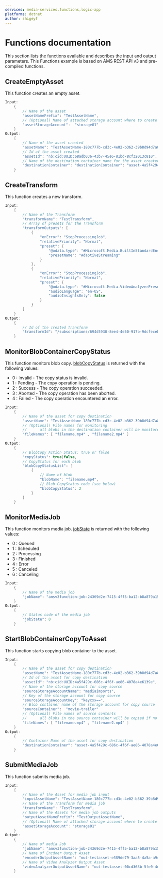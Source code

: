 ```yaml
---
services: media-services,functions,logic-app
platforms: dotnet
author: shigeyf
---
```


# Functions documentation

This section lists the functions available and describes the input and output parameters.
This Functions example is based on AMS REST API v3 and pre-compiled functions.



## CreateEmptyAsset
This function creates an empty asset.

```c#
Input:
    {
        // Name of the asset
        "assetNamePrefix": "TestAssetName",
        // (Optional) Name of attached storage account where to create the asset
        "assetStorageAccount":  "storage01"
    }
Output:
    {
        // Name of the asset created
        "assetName": "TestAssetName-180c777b-cd3c-4e02-b362-39b8d94d7a85",
        // Id of the asset created
        "assetId": "nb:cid:UUID:68adb036-43b7-45e6-81bd-8cf32013c810",
        // Name of the destination container name for the asset created
        "destinationContainer": "destinationContainer": "asset-4a5f429c-686c-4f6f-ae86-4078a4e6139e"
    }

```


## CreateTransform
This function creates a new transform.

```c#
Input:
    {
        // Name of the Transform
        "transformName": "TestTransform",
        // Array of presets for the Transform
        "transformOutputs": [
            {
                "onError": "StopProcessingJob",
                "relativePriority": "Normal",
                "preset": {
                    "@odata.type": "#Microsoft.Media.BuiltInStandardEncoderPreset",
                    "presetName": "AdaptiveStreaming"
                }
            },
            {
                "onError": "StopProcessingJob",
                "relativePriority": "Normal",
                "preset": {
                    "@odata.type": "#Microsoft.Media.VideoAnalyzerPreset",
                    "audioLanguage": "en-US",
                    "audioInsightsOnly": false
                }
            }
        ]
    }
Output:
    {
        // Id of the created Transform
        "transformId": "/subscriptions/694d5930-8ee4-4e50-917b-9dcfeceb6179/resourceGroups/AMSdemo/providers/Microsoft.Media/mediaservices/amsdemojapaneast/transforms/TestTransform"
    }

```


## MonitorBlobContainerCopyStatus
This function monitors blob copy.
[blobCopyStatus](https://docs.microsoft.com/en-us/dotnet/api/microsoft.windowsazure.storage.blob.copystatus?view=azure-dotnet) is returned with the following values:
* 0 : Invalid - The copy status is invalid.
* 1 : Pending - The copy operation is pending.
* 2 : Success - The copy operation succeeded.
* 3 : Aborted - The copy operation has been aborted.
* 4 : Failed - The copy operation encountered an error.

```c#
Input:
	{
		// Name of the asset for copy destination
		"assetName": "TestAssetName-180c777b-cd3c-4e02-b362-39b8d94d7a85",
		// (Optional) File names for monitoring 
		//      all blobs in the destination container will be monitored if no fileNames
		"fileNames": [ "filename.mp4" , "filename2.mp4" ]
	}
Output:
	{
        // BlobCopy Action Status: true or false
        "copyStatus": true|false,
        // CopyStatus for each blob
        "blobCopyStatusList": [
            {
                // Name of blob
                "blobName": "filename.mp4",
                // Blob CopyStatus code (see below)
                "blobCopyStatus": 2
            }
        ]
	}

```


## MonitorMediaJob
This function monitors media job.
[jobState](https://docs.microsoft.com/en-us/dotnet/api/microsoft.windowsazure.mediaservices.client.jobstate?view=azure-dotnet) is returned with the following values:
* 0 : Queued
* 1 : Scheduled
* 2 : Processing
* 3 : Finished
* 4 : Error
* 5 : Canceled
* 6 : Canceling

```c#
Input:
    {
        // Name of the media job
        "jobName": "amsv3function-job-24369d2e-7415-4ff5-ba12-b8a879a15401",
    }
Output:
    {
        // Status code of the media job
        "jobState": 0
    }

```


## StartBlobContainerCopyToAsset
This function starts copying blob container to the asset.

```c#
Input:
	{
		// Name of the asset for copy destination
		"assetName": "TestAssetName-180c777b-cd3c-4e02-b362-39b8d94d7a85",
		// Id of the asset for copy destination
		"assetId": "nb:cid:UUID:4a5f429c-686c-4f6f-ae86-4078a4e6139e",
		// Name of the storage account for copy source
		"sourceStorageAccountName": "mediaimports",
		// Key of the storage account for copy source
		"sourceStorageAccountKey": "keyxxx==",
		// Blob container name of the storage account for copy source
		"sourceContainer":  "movie-trailer"
		// (Optional) File names of source contents
		//      all blobs in the source container will be copied if no fileNames
		"fileNames": [ "filename.mp4" , "filename2.mp4" ]
	}
Output:
	{
		// Container Name of the asset for copy destination
		"destinationContainer": "asset-4a5f429c-686c-4f6f-ae86-4078a4e6139e"
	}

```


## SubmitMediaJob
This function submits media job.

```c#
Input:
    {
        // Name of the Asset for media job input
        "inputAssetName": "TestAssetName-180c777b-cd3c-4e02-b362-39b8d94d7a85",
        // Name of the Transform for media job
        "transformName": "TestTransform",
        // Name of the Assets for media job outputs
        "outputAssetNamePrefix": "TestOutputAssetName",
        // (Optional) Name of attached storage account where to create the Output Assets
        "assetStorageAccount": "storage01"
    }
Output:
    {
        // Name of media Job
        "jobName": "amsv3function-job-24369d2e-7415-4ff5-ba12-b8a879a15401",
        // Name of Encdoer Output Asset
        "encoderOutputAssetName": "out-testasset-e389de79-3aa5-4a5a-a9ca-2a6fd8c53968",
        // Name of Video Analyzer Output Asset
        "videoAnalyzerOutputAssetName": "out-testasset-00cd363b-5fe0-4da1-acf8-ebd66ef14504"
    }

```
